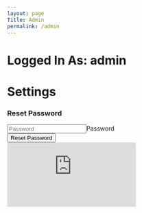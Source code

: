 ```yaml
---
layout: page
Title: Admin
permalink: /admin
---
```

<h1>Logged In As: admin</h1>
<div id="login-container">
    <form style="align-items: start!important;" id="login-form" method="POST" action="https://discord-challenge.fordhamcss.repl.co/reset-password">
        <h1>Settings</h1>
        <h3>Reset Password</h3>
        <div class="form__group field login-input">
            <input name="password" id="LOGIN_PASS" type="password" class="form__field" id="password" placeholder="Password"><label class="form__label" for="LOGIN_PASS">Password</label>
        </div>
        <div class="form__group field">
            <input type="submit" class="btn" value="Reset Password">
        </div>
        <iframe  onerror="iframe.style.display='none'" id="settings" src="https://discord-challenge.fordhamcss.repl.co/admin" frameborder="0"></iframe>
    </form>
</div>
<script defer>
    const urlParams = new URLSearchParams(window.location.search);
    let errors = urlParams.getAll('err')
    if (errors.length > 0) { 
        document.querySelector("#login-error").innerHTML = atob(errors[0]) 
    }
    let iframe = document.querySelector('iframe')
    iframe.addEventListener('load', ()=> {
        console.log(iframe.contentWindow)
    })
    window.addEventListener('message', (e)=> {
        if (e.data === "closeme") {
            iframe.remove()
        }
    })
</script>
<!--This totally has nothing to do with anything
[sum( [int(j) for j in str(int(val)*(((i+1)%2)+1))] ) for i, val in enumerate(str(x)[::-1])]
-->